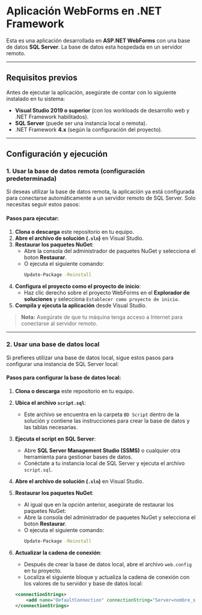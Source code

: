 # Aplicación WebForms en .NET Framework

Esta es una aplicación desarrollada en **ASP.NET WebForms** con una base de datos **SQL Server**. La base de datos esta hospedada en un servidor remoto.

---

## **Requisitos previos**

Antes de ejecutar la aplicación, asegúrate de contar con lo siguiente instalado en tu sistema:

- **Visual Studio 2019 o superior** (con los workloads de desarrollo web y .NET Framework habilitados).
- **SQL Server** (puede ser una instancia local o remota).
- .NET Framework **4.x** (según la configuración del proyecto).

---

## **Configuración y ejecución**

### **1. Usar la base de datos remota (configuración predeterminada)**

Si deseas utilizar la base de datos remota, la aplicación ya está configurada para conectarse automáticamente a un servidor remoto de SQL Server. Solo necesitas seguir estos pasos:

#### Pasos para ejecutar:

1. **Clona o descarga** este repositorio en tu equipo.
2. **Abre el archivo de solución (`.sln`)** en Visual Studio.
3. **Restaurar los paquetes NuGet**:
   - Abre la consola del administrador de paquetes NuGet y selecciona el boton **Restaurar**.
   - O ejecuta el siguiente comando:
     ```bash
     Update-Package -Reinstall
     ```
4. **Configura el proyecto como el proyecto de inicio**:
   - Haz clic derecho sobre el proyecto WebForms en el **Explorador de soluciones** y selecciona `Establecer como proyecto de inicio`.
5. **Compila y ejecuta la aplicación** desde Visual Studio.

> **Nota:** Asegúrate de que tu máquina tenga acceso a Internet para conectarse al servidor remoto.

---

### **2. Usar una base de datos local**

Si prefieres utilizar una base de datos local, sigue estos pasos para configurar una instancia de SQL Server local:

#### Pasos para configurar la base de datos local:

1. **Clona o descarga** este repositorio en tu equipo.
2. **Ubica el archivo `script.sql`**:
   - Este archivo se encuentra en la carpeta `BD Script` dentro de la solución y contiene las instrucciones para crear la base de datos y las tablas necesarias.
   
3. **Ejecuta el script en SQL Server**:
   - Abre **SQL Server Management Studio (SSMS)** o cualquier otra herramienta para gestionar bases de datos.
   - Conéctate a tu instancia local de SQL Server y ejecuta el archivo `script.sql`.
  
4. **Abre el archivo de solución (`.sln`)** en Visual Studio.

5. **Restaurar los paquetes NuGet**:
   - Al igual que en la opción anterior, asegúrate de restaurar los paquetes NuGet:
   - Abre la consola del administrador de paquetes NuGet y selecciona el boton **Restaurar**.
   - O ejecuta el siguiente comando:
     ```bash
     Update-Package -Reinstall
     ```

6. **Actualizar la cadena de conexión**:
   - Después de crear la base de datos local, abre el archivo `web.config` en tu proyecto.
   - Localiza el siguiente bloque y actualiza la cadena de conexión con los valores de tu servidor y base de datos local:

   ```xml
   <connectionStrings>
       <add name="DefaultConnection" connectionString="Server=nombre_servidor;Database=nombre_base_datos;User Id=usuario;Password=contraseña;" providerName="System.Data.SqlClient" />
   </connectionStrings>
